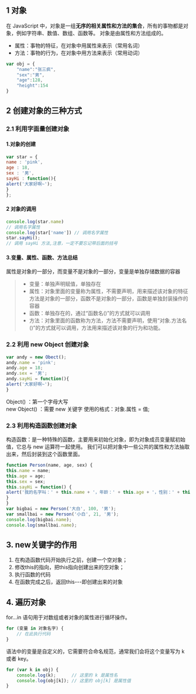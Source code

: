 ## 1  对象
  在 JavaScript 中，对象是一组**无序的相关属性和方法的集合**，所有的事物都是对象，例如字符串、数值、数组、函数等。
 对象是由属性和方法组成的。
  - 属性：事物的特征，在对象中用属性来表示（常用名词）
  - 方法：事物的行为，在对象中用方法来表示（常用动词）
  ```js
  var obj = {
      "name":"张三疯",
      "sex":"男",
      "age":128,
      "height":154
  }
  ```
## 2 创建对象的三种方式

### 2.1 利用字面量创建对象 
#### 1.对象的创建
```js
var star = {
name : 'pink',
age : 18,
sex : '男',
sayHi : function(){
alert('大家好啊~');
}
};
```

#### 2 对象的调用
```js
console.log(star.name)
// 调用名字属性
console.log(star['name']) // 调用名字属性
star.sayHi();
// 调用 sayHi 方法,注意，一定不要忘记带后面的括号
```
####   3.变量、属性、函数、方法总结

  属性是对象的一部分，而变量不是对象的一部分，变量是单独存储数据的容器

>    - 变量：单独声明赋值，单独存在
>    - 属性：对象里面的变量称为属性，不需要声明，用来描述该对象的特征
>    方法是对象的一部分，函数不是对象的一部分，函数是单独封装操作的容器
>    - 函数：单独存在的，通过“函数名()”的方式就可以调用
>    - 方法：对象里面的函数称为方法，方法不需要声明，使用“对象.方法名()”的方式就可以调用，方法用来描述该对象的行为和功能。 
### 2.2 利用 new Object 创建对象 
```js
var andy = new Obect();
andy.name = 'pink';
andy.age = 18;
andy.sex = '男';
andy.sayHi = function(){
alert('大家好啊~');
}
```
Object() ：第一个字母大写   
new Object() ：需要 new 关键字
使用的格式：对象.属性 =  值;     

### 2.3 利用构造函数创建对象

构造函数：是一种特殊的函数，主要用来初始化对象，即为对象成员变量赋初始值，它总与 new 运算符一起使用。
我们可以把对象中一些公共的属性和方法抽取出来，然后封装到这个函数里面。

```js
function Person(name, age, sex) {
this.name = name;
this.age = age;
this.sex = sex;
this.sayHi = function() {
alert('我的名字叫：' + this.name + '，年龄：' + this.age + '，性别：' + this.sex);
}
}
var bigbai = new Person('大白', 100, '男');
var smallbai = new Person('小白', 21, '男');
console.log(bigbai.name);
console.log(smallbai.name);

```

## 3. new关键字的作用
  1. 在构造函数代码开始执行之前，创建一个空对象；
  2. 修改this的指向，把this指向创建出来的空对象；
  3. 执行函数的代码
  4. 在函数完成之后，返回this---即创建出来的对象

  ## 4. 遍历对象
 for...in 语句用于对数组或者对象的属性进行循环操作。

  ```js
  for (变量 in 对象名字) {
      // 在此执行代码
  }
  ```
  语法中的变量是自定义的，它需要符合命名规范，通常我们会将这个变量写为 k 或者 key。

  ```js
  for (var k in obj) {
      console.log(k);      // 这里的 k 是属性名
      console.log(obj[k]); // 这里的 obj[k] 是属性值
  }
  ```


